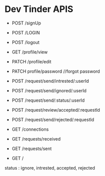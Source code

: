 # Dev Tinder APIS

- POST /signUp
- POST  /LOGIN
- POST  /logout
- GET /profile/view
- PATCH /profile/edit
- PATCH profile/password //forgot password


- POST /request/send/intrested/:userId
- POST /request/send/ignored/:userId

- POST /request/send/:status/:userId

- POST /request/review/accepted/:requestId
- POST /request/send/rejected/:requestId

- GET /connections
- GET /requests/received
- GET /requests/sent
- GET /


status : ignore, intrested, accepted, rejected
